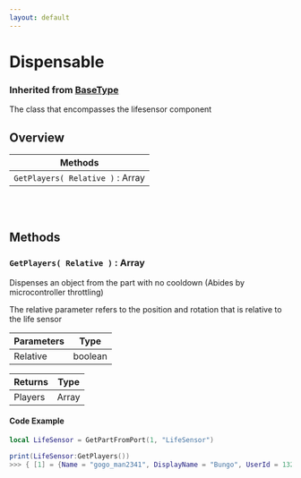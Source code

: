 ```yaml
---
layout: default
---
```


# Dispensable
### Inherited from [BaseType](https://realbongochongo.github.io/cosmicjunk.lua/docs/types/base/basetype)

The class that encompasses the lifesensor component

## Overview

| Methods                            |
| ---------------------------------- |
| `GetPlayers( Relative )` : Array   |

<br />
<br />

## Methods

### `GetPlayers( Relative )` : Array

Dispenses an object from the part with no cooldown (Abides by microcontroller throttling)

The relative parameter refers to the position and rotation that is relative to the life sensor

| Parameters    | Type     |
| ------------- | -------- |
| Relative      | boolean  |

| Returns       | Type   |
| ------------- | ------ |
| Players       | Array  |

#### Code Example

```lua
local LifeSensor = GetPartFromPort(1, "LifeSensor")

print(LifeSensor:GetPlayers())
>>> { [1] = {Name = "gogo_man2341", DisplayName = "Bungo", UserId = 1328749, Position = 0, 100, 0, CFrame = <insert cframe>} }
```
